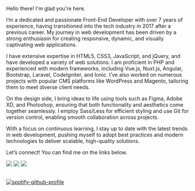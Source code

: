 Hello there! I'm glad you're here.

I’m a dedicated and passionate Front-End Developer with over 7 years of experience, having transitioned into the tech industry in 2017 after a previous career. My journey in web development has been driven by a strong enthusiasm for creating responsive, dynamic, and visually captivating web applications.

I have extensive expertise in HTML5, CSS3, JavaScript, and jQuery, and have developed a variety of web solutions. I am proficient in PHP and experienced with modern frameworks, including Vue.js, Nuxt.js, Angular, Bootstrap, Laravel, CodeIgniter, and Ionic. I’ve also worked on numerous projects with popular CMS platforms like WordPress and Magento, tailoring them to meet diverse client needs.

On the design side, I bring ideas to life using tools such as Figma, Adobe XD, and Photoshop, ensuring that both functionality and aesthetics come together seamlessly. I employ Sass/Less for efficient styling and use Git for version control, enabling smooth collaboration across projects.

With a focus on continuous learning, I stay up to date with the latest trends in web development, pushing myself to adopt best practices and modern technologies to deliver scalable, high-quality solutions.

Let’s connect! You can find me on the links below.

<div>
<a href="https://www.instagram.com/just_evil/" target="_blank"><img src="https://img.shields.io/badge/-Instagram-%23E4405F?style=for-the-badge&logo=instagram&logoColor=white" target="_blank"></a>
<a href = "mailto:adri.lopes.dev@gmail.com"><img src="https://img.shields.io/badge/Gmail-D14836?style=for-the-badge&logo=gmail&logoColor=white" target="_blank"></a>
<a href="https://www.linkedin.com/in/adriano-lopes-316b18100/" target="_blank"><img src="https://img.shields.io/badge/-LinkedIn-%230077B5?style=for-the-badge&logo=linkedin&logoColor=white" target="_blank"></a>   
</div>

<br>

[![spotify-github-profile](https://spotify-github-profile.kittinanx.com/api/view?uid=12163330117&cover_image=true&theme=default&bar_color=000000&bar_color_cover=true)](https://github.com/kittinan/spotify-github-profile)

